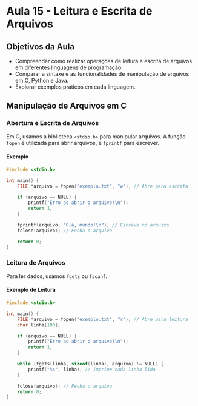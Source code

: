 # Aula 15 - Leitura e Escrita de Arquivos

## Objetivos da Aula

- Compreender como realizar operações de leitura e escrita de arquivos em diferentes linguagens de programação.
- Comparar a sintaxe e as funcionalidades de manipulação de arquivos em C, Python e Java.
- Explorar exemplos práticos em cada linguagem.

## Manipulação de Arquivos em C

### Abertura e Escrita de Arquivos

Em C, usamos a biblioteca `<stdio.h>` para manipular arquivos. A função `fopen` é utilizada para abrir arquivos, e `fprintf` para escrever.

#### Exemplo

```c
#include <stdio.h>

int main() {
    FILE *arquivo = fopen("exemplo.txt", "w"); // Abre para escrita

    if (arquivo == NULL) {
        printf("Erro ao abrir o arquivo!\n");
        return 1;
    }

    fprintf(arquivo, "Olá, mundo!\n"); // Escreve no arquivo
    fclose(arquivo); // Fecha o arquivo

    return 0;
}
```

### Leitura de Arquivos

Para ler dados, usamos `fgets` ou `fscanf`.

#### Exemplo de Leitura

```c
#include <stdio.h>

int main() {
    FILE *arquivo = fopen("exemplo.txt", "r"); // Abre para leitura
    char linha[100];

    if (arquivo == NULL) {
        printf("Erro ao abrir o arquivo!\n");
        return 1;
    }

    while (fgets(linha, sizeof(linha), arquivo) != NULL) {
        printf("%s", linha); // Imprime cada linha lida
    }

    fclose(arquivo); // Fecha o arquivo
    return 0;
}
```
